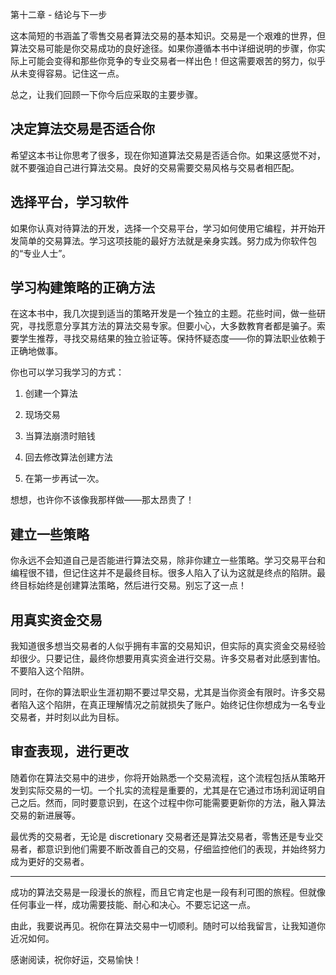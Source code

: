 第十二章 - 结论与下一步

这本简短的书涵盖了零售交易者算法交易的基本知识。交易是一个艰难的世界，但算法交易可能是你交易成功的良好途径。如果你遵循本书中详细说明的步骤，你实际上可能会变得和那些你竞争的专业交易者一样出色！但这需要艰苦的努力，似乎从未变得容易。记住这一点。

总之，让我们回顾一下你今后应采取的主要步骤。

## 决定算法交易是否适合你

希望这本书让你思考了很多，现在你知道算法交易是否适合你。如果这感觉不对，就不要强迫自己进行算法交易。良好的交易需要交易风格与交易者相匹配。

## 选择平台，学习软件

如果你认真对待算法的开发，选择一个交易平台，学习如何使用它编程，并开始开发简单的交易算法。学习这项技能的最好方法就是亲身实践。努力成为你软件包的“专业人士”。

## 学习构建策略的正确方法

在这本书中，我几次提到适当的策略开发是一个独立的主题。花些时间，做一些研究，寻找愿意分享其方法的算法交易专家。但要小心，大多数教育者都是骗子。索要学生推荐，寻找交易结果的独立验证等。保持怀疑态度——你的算法职业依赖于正确地做事。

你也可以学习我学习的方式：

1.  创建一个算法

1.  现场交易

1.  当算法崩溃时赔钱

1.  回去修改算法创建方法

1.  在第一步再试一次。

想想，也许你不该像我那样做——那太昂贵了！

## 建立一些策略

你永远不会知道自己是否能进行算法交易，除非你建立一些策略。学习交易平台和编程很不错，但记住这并不是最终目标。很多人陷入了认为这就是终点的陷阱。最终目标始终是创建算法策略，然后进行交易。别忘了这一点！

## 用真实资金交易

我知道很多想当交易者的人似乎拥有丰富的交易知识，但实际的真实资金交易经验却很少。只要记住，最终你想要用真实资金进行交易。许多交易者对此感到害怕。不要陷入这个陷阱。

同时，在你的算法职业生涯初期不要过早交易，尤其是当你资金有限时。许多交易者陷入这个陷阱，在真正理解情况之前就损失了账户。始终记住你想成为一名专业交易者，并时刻以此为目标。

## 审查表现，进行更改

随着你在算法交易中的进步，你将开始熟悉一个交易流程，这个流程包括从策略开发到实际交易的一切。一个扎实的流程是重要的，尤其是在它通过市场利润证明自己之后。然而，同时要意识到，在这个过程中你可能需要更新你的方法，融入算法交易的新进展等。

最优秀的交易者，无论是 discretionary 交易者还是算法交易者，零售还是专业交易者，都意识到他们需要不断改善自己的交易，仔细监控他们的表现，并始终努力成为更好的交易者。

*****

成功的算法交易是一段漫长的旅程，而且它肯定也是一段有利可图的旅程。但就像任何事业一样，成功需要技能、耐心和决心。不要忘记这一点。

由此，我要说再见。祝你在算法交易中一切顺利。随时可以给我留言，让我知道你近况如何。

感谢阅读，祝你好运，交易愉快！

